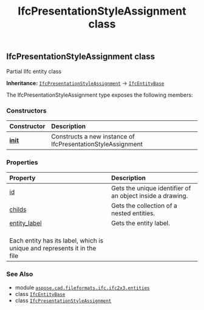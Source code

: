 ﻿---
title: IfcPresentationStyleAssignment class
second_title: Aspose.CAD for Python via .NET API References
description: 
type: docs
weight: 3830
url: /python-net/aspose.cad.fileformats.ifc.ifc2x3.entities/ifcpresentationstyleassignment/
is_root: false
---

## IfcPresentationStyleAssignment class

Partial IIfc entity class



**Inheritance:** [`IfcPresentationStyleAssignment`](/cad/python-net/aspose.cad.fileformats.ifc.ifc2x3.entities/ifcpresentationstyleassignment) → 
[`IfcEntityBase`](/cad/python-net/aspose.cad.fileformats.ifc/ifcentitybase)



The IfcPresentationStyleAssignment type exposes the following members:

### Constructors
| Constructor | Description |
| :- | :- |
| [__init__](/cad/python-net/aspose.cad.fileformats.ifc.ifc2x3.entities/ifcpresentationstyleassignment/__init__/#) | Constructs a new instance of IfcPresentationStyleAssignment |


### Properties
| Property | Description |
| :- | :- |
| [id](/cad/python-net/aspose.cad.fileformats.ifc.ifc2x3.entities/ifcpresentationstyleassignment/id) | Gets the unique identifier of an object inside a drawing. |
| [childs](/cad/python-net/aspose.cad.fileformats.ifc.ifc2x3.entities/ifcpresentationstyleassignment/childs) | Gets the collection of a nested entities. |
| [entity_label](/cad/python-net/aspose.cad.fileformats.ifc.ifc2x3.entities/ifcpresentationstyleassignment/entity_label) | Gets the entity label.<br/>Each entity has its label, which is unique and represents it in the file |



### See Also
* module [`aspose.cad.fileformats.ifc.ifc2x3.entities`](..)
* class [`IfcEntityBase`](/cad/python-net/aspose.cad.fileformats.ifc/ifcentitybase)
* class [`IfcPresentationStyleAssignment`](/cad/python-net/aspose.cad.fileformats.ifc.ifc2x3.entities/ifcpresentationstyleassignment)

